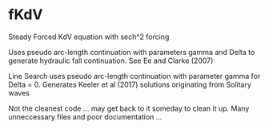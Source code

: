 # fKdV
Steady Forced KdV equation with sech^2 forcing

Uses pseudo arc-length continuation with parameters gamma and Delta to generate hydraulic fall continuation. See Ee and Clarke (2007)

Line Search uses pseudo arc-length continuation with parameter gamma for Delta = 0. Generates Keeler et al (2017) solutions originating from Solitary waves

Not the cleanest code ... may get back to it someday to clean it up. Many unneccessary files and poor documentation ...
